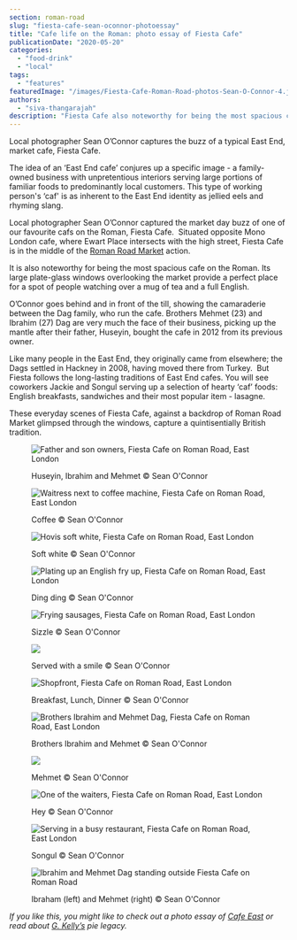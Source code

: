 ```yaml
---
section: roman-road
slug: "fiesta-cafe-sean-oconnor-photoessay"
title: "Cafe life on the Roman: photo essay of Fiesta Cafe"
publicationDate: "2020-05-20"
categories: 
  - "food-drink"
  - "local"
tags: 
  - "features"
featuredImage: "/images/Fiesta-Cafe-Roman-Road-photos-Sean-O-Connor-4.jpg"
authors: 
  - "siva-thangarajah"
description: "Fiesta Cafe also noteworthy for being the most spacious cafe on the Roman, with its large windows adding to the sense of openness. One can imagine sitting by those windows looking onto the market, people watching over a coffee and a full English."
---
```


Local photographer Sean O’Connor captures the buzz of a typical East End, market cafe, Fiesta Cafe. 

The idea of an ‘East End cafe’ conjures up a specific image - a family-owned business with unpretentious interiors serving large portions of familiar foods to predominantly local customers. This type of working person's ‘caf' is as inherent to the East End identity as jellied eels and rhyming slang. 

Local photographer Sean O’Connor captured the market day buzz of one of our favourite cafs on the Roman, Fiesta Cafe.  Situated opposite Mono London cafe, where Ewart Place intersects with the high street, Fiesta Cafe is in the middle of the [Roman Road Market](https://romanroadlondon.com/best-things-to-do-on-roman-road-market/) action.

It is also noteworthy for being the most spacious cafe on the Roman. Its large plate-glass windows overlooking the market provide a perfect place for a spot of people watching over a mug of tea and a full English. 

O’Connor goes behind and in front of the till, showing the camaraderie between the Dag family, who run the cafe. Brothers Mehmet (23) and Ibrahim (27) Dag are very much the face of their business, picking up the mantle after their father, Huseyin, bought the cafe in 2012 from its previous owner. 

Like many people in the East End, they originally came from elsewhere; the Dags settled in Hackney in 2008, having moved there from Turkey.  But Fiesta follows the long-lasting traditions of East End cafes. You will see coworkers Jackie and Songul serving up a selection of hearty ‘caf’ foods:  English breakfasts, sandwiches and their most popular item - lasagne. 

These everyday scenes of Fiesta Cafe, against a backdrop of Roman Road Market glimpsed through the windows, capture a quintisentially British tradition.

<figure>

![Father and son owners, Fiesta Cafe on Roman Road, East London](/images/Fiesta-Cafe-Roman-Road-photos-Sean-O-Connor-23-1024x683.jpg)

<figcaption>

Huseyin, Ibrahim and Mehmet © Sean O'Connor

</figcaption>

</figure>

<figure>

![Waitress next to coffee machine, Fiesta Cafe on Roman Road, East London](/images/Fiesta-Cafe-Roman-Road-photos-Sean-O-Connor-18-1024x683.jpg)

<figcaption>

Coffee © Sean O'Connor

</figcaption>

</figure>

<figure>

![Hovis soft white, Fiesta Cafe on Roman Road, East London](/images/Fiesta-Cafe-Roman-Road-photos-Sean-O-Connor-17-1024x683.jpg)

<figcaption>

Soft white © Sean O'Connor

</figcaption>

</figure>

<figure>

![Plating up an English fry up, Fiesta Cafe on Roman Road, East London](/images/Fiesta-Cafe-Roman-Road-photos-Sean-O-Connor-12.jpg)

<figcaption>

Ding ding © Sean O'Connor

</figcaption>

</figure>

<figure>

![Frying sausages, Fiesta Cafe on Roman Road, East London](/images/Fiesta-Cafe-Roman-Road-photos-Sean-O-Connor-9-1024x683.jpg)

<figcaption>

Sizzle © Sean O'Connor

</figcaption>

</figure>

<figure>

![](/images/Fiesta-Cafe-Roman-Road-photos-Sean-O-Connor-8-1024x683.jpg)

<figcaption>

Served with a smile © Sean O'Connor

</figcaption>

</figure>

<figure>

![Shopfront, Fiesta Cafe on Roman Road, East London](/images/Fiesta-Cafe-Roman-Road-photos-Sean-O-Connor-7-1024x683.jpg)

<figcaption>

Breakfast, Lunch, Dinner © Sean O'Connor

</figcaption>

</figure>

<figure>

![Brothers Ibrahim and Mehmet Dag, Fiesta Cafe on Roman Road, East London](/images/Fiesta-Cafe-Roman-Road-photos-Sean-O-Connor-5-1024x683.jpg)

<figcaption>

Brothers Ibrahim and Mehmet © Sean O'Connor

</figcaption>

</figure>

<figure>

![](/images/Fiesta-Cafe-Roman-Road-photos-Sean-O-Connor-2-1024x683.jpg)

<figcaption>

Mehmet © Sean O'Connor

</figcaption>

</figure>

<figure>

![One of the waiters, Fiesta Cafe on Roman Road, East London](/images/Fiesta-Cafe-Roman-Road-photos-Sean-O-Connor-27.jpg)

<figcaption>

Hey © Sean O'Connor

</figcaption>

</figure>

<figure>

![Serving in a busy restaurant, Fiesta Cafe on Roman Road, East London](/images/Fiesta-Cafe-Roman-Road-photos-Sean-O-Connor-13-1024x683.jpg)

<figcaption>

Songul © Sean O'Connor

</figcaption>

</figure>

<figure>

![Ibrahim and Mehmet Dag standing outside Fiesta Cafe on Roman Road](/images/Fiesta-Cafe-Roman-Road-photos-Sean-O-Connor-26-1024x768.jpg)

<figcaption>

Ibraham (left) and Mehmet (right) © Sean O'Connor

</figcaption>

</figure>

_If you like this, you might like to check out a photo essay of_ [_Cafe East_](https://romanroadlondon.com/cafe-east-roman-road-photos-claire-watts/) _or read about_ [_G. Kelly’s_](https://romanroadlondon.com/g-kelly-pie-mash-shop-working-class-food/) _pie legacy._
